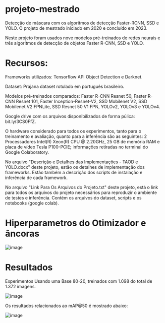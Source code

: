 # projeto-mestrado
Detecção de máscara com os algoritmos de detecção Faster-RCNN, SSD e YOLO. O projeto de mestrado iniciado em 2020 e concluído em 2023.

Neste projeto foram usados nove modelos pré-treinados de redes neurais e três algoritmos de detecção de objetos Faster R-CNN, SSD e YOLO.

# Recursos:
Frameworks utilizados: Tensorflow API Object Detection e Darknet.

Dataset: Prajana dataset rotulado em português brasileiro.

Modelos pré-treinados comparados: Faster R-CNN Resnet 50, Faster R-CNN Resnet 101, Faster Inception-Resnet-V2, SSD Mobilenet V2, SSD Mobilenet V2 FPNLite, SSD Resnet 50 V1 FPN, YOLOv2, YOLOv3 e YOLOv4.

Google drive com os arquivos disponibilizados de forma púlica: bit.ly/3CS0FfZ.


O hardware considerado para todos os experimentos, tanto para o treinamento e avaliação, quanto para a inferência são as seguintes: 2 Processadores Intel(R) Xeon(R) CPU @ 2.20GHz, 25 GB de memória RAM e placa de vídeo Tesla P100-PCIE; informações retiradas no terminal do Google Colaboratory.

No arquivo "Descrição e Detalhes das Implementações - TAOD e YOLO.docx" deste projeto, estão os detalhes de implementação dos frameworks. Estão também a descrição dos scripts de instalação e inferência de cada framework.

No arquivo "Link Para Os Arquivos do Projeto.txt" deste projeto, está o link para todos os arquivos do projeto necessários para reproduzir o ambiente de testes e inferência. Contém os arquivos do dataset, scripts e os notebooks (google colab).

# Hiperparametros do Otimizador e âncoras

![image](https://github.com/mjf2004/projeto-mestrado/assets/71648038/5b8604e3-e624-4e6b-8a78-8d7090465240)



# Resultados
Experimentos Usando uma Base 80-20, treinados com 1.098 do total de 1.372 imagens.

![image](https://github.com/mjf2004/projeto-mestrado/assets/71648038/57687af7-528f-4861-b48c-2e9dd554ae5d)

Os resultados relacionados ao mAP@50 é mostrado abaixo:

![image](https://github.com/mjf2004/projeto-mestrado/assets/71648038/37b67aaa-8ee5-43fe-b09d-d5c1e89af887)






